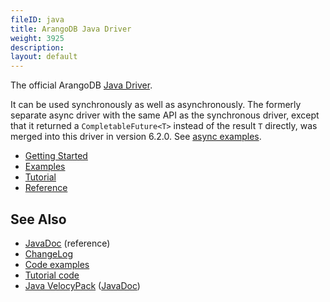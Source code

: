 ```yaml
---
fileID: java
title: ArangoDB Java Driver
weight: 3925
description: 
layout: default
---
```

The official ArangoDB [Java Driver](https://github.com/arangodb/arangodb-java-driver).

It can be used synchronously as well as asynchronously. The formerly separate async
driver with the same API as the synchronous driver, except that it returned a
`CompletableFuture<T>` instead of the result `T` directly, was merged into this
driver in version 6.2.0. See
[async examples](https://github.com/arangodb/arangodb-java-driver/tree/master/src/test/java/com/arangodb/async/example).

- [Getting Started](java-getting-started)
- [Examples](examples/)
- [Tutorial](java-tutorial)
- [Reference](reference/)

## See Also

  
- [JavaDoc](https://arangodb.github.io/arangodb-java-driver/) (reference)
- [ChangeLog](https://github.com/arangodb/arangodb-java-driver/blob/master/ChangeLog.md)
- [Code examples](https://github.com/arangodb/arangodb-java-driver/tree/master/src/test/java/com/arangodb/example)
- [Tutorial code](https://github.com/arangodb/arangodb-java-driver-quickstart)
- [Java VelocyPack](https://github.com/arangodb/java-velocypack) ([JavaDoc](https://arangodb.github.io/java-velocypack))
